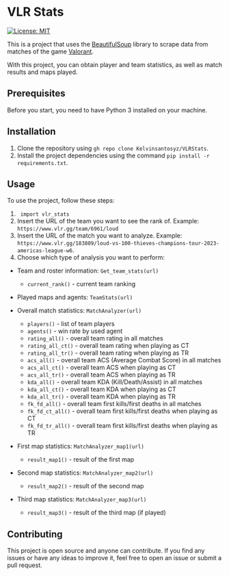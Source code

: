# VLR Stats
[![License: MIT](https://img.shields.io/badge/License-MIT-yellow.svg)](https://opensource.org/licenses/MIT)

This is a project that uses the [BeautifulSoup](https://www.crummy.com/software/BeautifulSoup/bs4/doc/) library to scrape data from matches of the game [Valorant](https://playvalorant.com/en-us/).

With this project, you can obtain player and team statistics, as well as match results and maps played.

## Prerequisites

Before you start, you need to have Python 3 installed on your machine.

## Installation

1. Clone the repository using `gh repo clone Kelvinsantosyz/VLRStats`.
2. Install the project dependencies using the command `pip install -r requirements.txt`.

## Usage

To use the project, follow these steps:

1. ``` import vlr_stats```
3. Insert the URL of the team you want to see the rank of. Example: `https://www.vlr.gg/team/6961/loud`
4. Insert the URL of the match you want to analyze. Example: `https://www.vlr.gg/183809/loud-vs-100-thieves-champions-tour-2023-americas-league-w6`.
5. Choose which type of analysis you want to perform:

- Team and roster information: `Get_team_stats(url)`
  - `current_rank()` - current team ranking

- Played maps and agents: `TeamStats(url)`

- Overall match statistics: `MatchAnalyzer(url)`
  - `players()` - list of team players
  - `agents()` - win rate by used agent
  - `rating_all()` - overall team rating in all matches
  - `rating_all_ct()` - overall team rating when playing as CT
  - `rating_all_tr()` - overall team rating when playing as TR
  - `acs_all()` - overall team ACS (Average Combat Score) in all matches
  - `acs_all_ct()` - overall team ACS when playing as CT
  - `acs_all_tr()` - overall team ACS when playing as TR
  - `kda_all()` - overall team KDA (Kill/Death/Assist) in all matches
  - `kda_all_ct()` - overall team KDA when playing as CT
  - `kda_all_tr()` - overall team KDA when playing as TR
  - `fk_fd_all()` - overall team first kills/first deaths in all matches
  - `fk_fd_ct_all()` - overall team first kills/first deaths when playing as CT
  - `fk_fd_tr_all()` - overall team first kills/first deaths when playing as TR

- First map statistics: `MatchAnalyzer_map1(url)`
  - `result_map1()` - result of the first map

- Second map statistics: `MatchAnalyzer_map2(url)`
  - `result_map2()` - result of the second map

- Third map statistics: `MatchAnalyzer_map3(url)`
  - `result_map3()` - result of the third map (if played)

## Contributing

This project is open source and anyone can contribute. If you find any issues or have any ideas to improve it, feel free to open an issue or submit a pull request.
